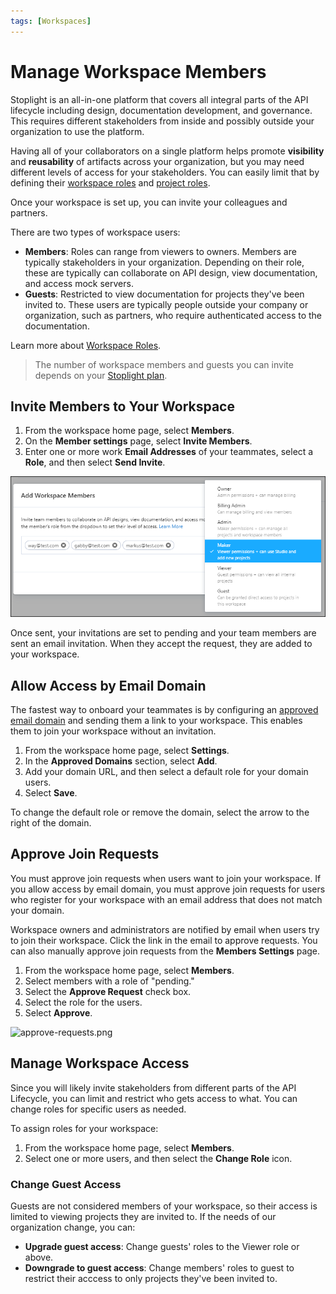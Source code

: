```yaml
---
tags: [Workspaces]
---
```


# Manage Workspace Members

Stoplight is an all-in-one platform that covers all integral parts of the API lifecycle including design, documentation development, and governance. This requires different stakeholders from inside and possibly outside your organization to use the platform.

Having all of your collaborators on a single platform helps promote **visibility** and **reusability** of artifacts across your organization, but you may need different levels of access for your stakeholders. You can easily limit that by defining their [workspace roles](k.workspace-roles.md) and [project roles](l.project-roles.md).

Once your workspace is set up, you can invite your colleagues and partners. 

There are two types of workspace users:

- **Members**: Roles can range from viewers to owners. Members are typically stakeholders in your organization. Depending on their role, these are typically can collaborate on API design, view documentation, and access mock servers. 
- **Guests**: Restricted to view documentation for projects they've been invited to. These users are typically people outside your company or organization, such as partners, who require authenticated access to the documentation.

Learn more about [Workspace Roles](k.workspace-roles.md).

>The number of workspace members and guests you can invite depends on your [Stoplight plan](https://stoplight.io/pricing/).

## Invite Members to Your Workspace 

1. From the workspace home page, select **Members**. 
2. On the **Member settings** page, select **Invite Members**. 
3. Enter one or more work **Email Addresses** of your teammates, select a **Role**, and then select **Send Invite**. 

![Add Members](../assets/images/invite-add-member.png)

Once sent, your invitations are set to pending and your team members are sent an email invitation. When they accept the request, they are added to your workspace. 

## Allow Access by Email Domain

The fastest way to onboard your teammates is by configuring an [approved email domain](./allowed-email-domains.md) and sending them a link to your workspace. This enables them to join your workspace without an invitation.

1. From the workspace home page, select **Settings**.
2. In the **Approved Domains** section, select **Add**.
3. Add your domain URL, and then select a default role for your domain users. 
3. Select **Save**.

To change the default role or remove the domain, select the arrow to the right of the domain.

## Approve Join Requests

You must approve join requests when users want to join your workspace. If you allow access by email domain, you must approve join requests for users who register for your workspace with an email address that does not match your domain.

Workspace owners and administrators are notified by email when users try to join their workspace. Click the link in the email to approve requests. You can also manually approve join requests from the **Members Settings** page.

1. From the workspace home page, select **Members**. 
2. Select members with a role of "pending."
3. Select the **Approve Request** check box.
4. Select the role for the users.
5. Select **Approve**.

![approve-requests.png](https://stoplight.io/api/v1/projects/cHJqOjI/images/eUIWFYsOXOU)


## Manage Workspace Access

Since you will likely invite stakeholders from different parts of the API Lifecycle, you can limit and restrict who gets access to what. You can change roles for specific users as needed. 

To assign roles for your workspace:

1. From the workspace home page, select **Members**. 
2. Select one or more users, and then select the **Change Role** icon.

### Change Guest Access 

Guests are not considered members of your workspace, so their access is limited to viewing projects they are invited to. If the needs of our organization change, you can:

- **Upgrade guest access**: Change guests' roles to the Viewer role or above.
- **Downgrade to guest access**: Change members' roles to guest to restrict their acccess to only projects they've been invited to. 





